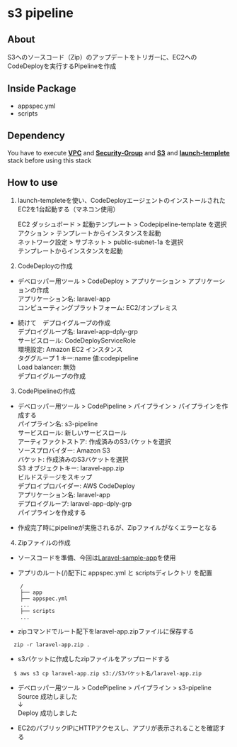 # s3 pipeline

## **About**

S3へのソースコード（Zip）のアップデートをトリガーに、EC2へのCodeDeployを実行するPipelineを作成

## **Inside Package**
* appspec.yml
* scripts

## **Dependency**
You have to execute [**VPC**](https://github.com/siwai0208/cloudformation/tree/main/vpc) and [**Security-Group**](https://github.com/siwai0208/cloudformation/tree/main/security-group) and [**S3**](https://github.com/siwai0208/cloudformation/tree/main/s3) and [**launch-templete**](https://github.com/siwai0208/cloudformation/tree/main/launch-templete)  stack before using this stack

## **How to use**

1. launch-templeteを使い、CodeDeployエージェントのインストールされたEC2を1台起動する（マネコン使用）

    EC2 ダッシュボード > 起動テンプレート > Codepipeline-template を選択<br>
    アクション > テンプレートからインスタンスを起動<br>
    ネットワーク設定 > サブネット > public-subnet-1a を選択<br>
    テンプレートからインスタンスを起動

2. CodeDeployの作成

- デベロッパー用ツール > CodeDeploy > アプリケーション > アプリケーションの作成<br>
  アプリケーション名: laravel-app<br>
  コンピューティングプラットフォーム: EC2/オンプレミス

- 続けて　デプロイグループの作成<br>
  デプロイグループ名: laravel-app-dply-grp<br>
  サービスロール: CodeDeployServiceRole<br>
  環境設定: Amazon EC2 インスタンス<br>
  タググループ 1  キー:name 値:codepipeline<br>
  Load balancer: 無効<br>
  デプロイグループの作成

3. CodePipelineの作成
- デベロッパー用ツール > CodePipeline > パイプライン > パイプラインを作成する<br>
  パイプライン名: s3-pipeline<br>
  サービスロール: 新しいサービスロール<br>
  アーティファクトストア: 作成済みのS3バケットを選択<br>
  ソースプロバイダー: Amazon S3<br>
  バケット: 作成済みのS3バケットを選択<br>
  S3 オブジェクトキー: laravel-app.zip<br>
  ビルドステージをスキップ<br>
  デプロイプロバイダー: AWS CodeDeploy<br>
  アプリケーション名: laravel-app<br>
  デプロイグループ: laravel-app-dply-grp<br>
  パイプラインを作成する<br>

- 作成完了時にpipelineが実施されるが、Zipファイルがなくエラーとなる

4. Zipファイルの作成

- ソースコードを準備、今回は[Laravel-sample-app](https://github.com/siwai0208/food-app)を使用

- アプリのルート(/)配下に appspec.yml と scriptsディレクトリ を配置

```
    /
    ├── app
    ├── appspec.yml
    ...
    ├── scripts
    ...
```

- zipコマンドでルート配下をlaravel-app.zipファイルに保存する
```
  zip -r laravel-app.zip .
```

- s3バケットに作成したzipファイルをアップロードする
```
  $ aws s3 cp laravel-app.zip s3://S3バケット名/laravel-app.zip
```

- デベロッパー用ツール > CodePipeline > パイプライン > s3-pipeline
<br>Source 成功しました
<br>↓
<br>Deploy 成功しました

- EC2のパブリックIPにHTTPアクセスし、アプリが表示されることを確認する

